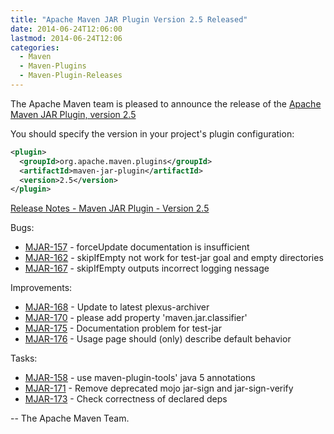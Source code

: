 ```yaml
---
title: "Apache Maven JAR Plugin Version 2.5 Released"
date: 2014-06-24T12:06:00
lastmod: 2014-06-24T12:06
categories:
  - Maven
  - Maven-Plugins
  - Maven-Plugin-Releases
---
```

The Apache Maven team is pleased to announce the release of the 
[Apache Maven JAR Plugin, version 2.5](http://maven.apache.org/plugins/maven-jar-plugin/)


You should specify the version in your project's plugin configuration:

```xml
<plugin>
  <groupId>org.apache.maven.plugins</groupId>
  <artifactId>maven-jar-plugin</artifactId>
  <version>2.5</version>
</plugin>
```
<!-- more -->

[Release Notes - Maven JAR Plugin - Version 2.5](http://jira.codehaus.org/secure/ReleaseNote.jspa?projectId=11137&version=18297)

Bugs:

 * [MJAR-157](https://issues.apache.org/jira/browse/MJAR-157) - forceUpdate documentation is insufficient
 * [MJAR-162](https://issues.apache.org/jira/browse/MJAR-162) - skipIfEmpty not work for test-jar goal and empty directories
 * [MJAR-167](https://issues.apache.org/jira/browse/MJAR-167) - skipIfEmpty outputs incorrect logging nessage

Improvements:

 * [MJAR-168](https://issues.apache.org/jira/browse/MJAR-168) - Update to latest plexus-archiver
 * [MJAR-170](https://issues.apache.org/jira/browse/MJAR-170) - please add property 'maven.jar.classifier'
 * [MJAR-175](https://issues.apache.org/jira/browse/MJAR-175) - Documentation problem for test-jar
 * [MJAR-176](https://issues.apache.org/jira/browse/MJAR-176) - Usage page should (only) describe default behavior

Tasks:

 * [MJAR-158](https://issues.apache.org/jira/browse/MJAR-158) - use maven-plugin-tools' java 5 annotations
 * [MJAR-171](https://issues.apache.org/jira/browse/MJAR-171) - Remove deprecated mojo jar-sign and jar-sign-verify
 * [MJAR-173](https://issues.apache.org/jira/browse/MJAR-173) - Check correctness of declared deps

-- The Apache Maven Team.
